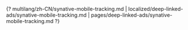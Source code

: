 {? multilang/zh-CN/synative-mobile-tracking.md | localized/deep-linked-ads/synative-mobile-tracking.md | pages/deep-linked-ads/synative-mobile-tracking.md ?}
